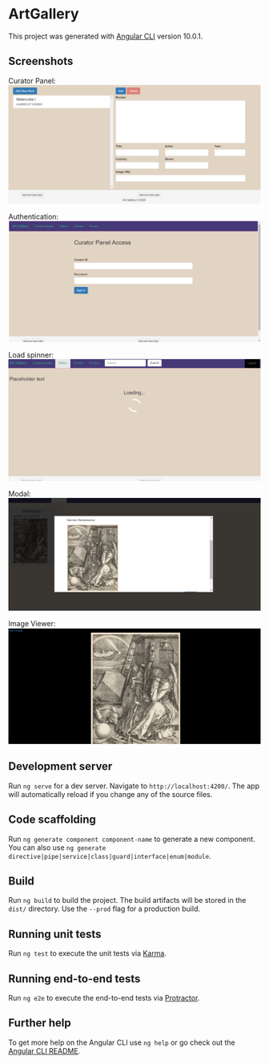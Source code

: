 # ArtGallery

This project was generated with [Angular CLI](https://github.com/angular/angular-cli) version 10.0.1.

## Screenshots

Curator Panel:
![alt text](https://github.com/hboiled/ArtGalleryDemo/blob/master/screenshots/curatorpanel.png?raw=true)

Authentication:
![alt text](https://github.com/hboiled/ArtGalleryDemo/blob/master/screenshots/auth.png?raw=true)

Load spinner:
![alt text](https://github.com/hboiled/ArtGalleryDemo/blob/master/screenshots/load-main.png?raw=true)

Modal:
![alt text](https://github.com/hboiled/ArtGalleryDemo/blob/master/screenshots/modal.png?raw=true)

Image Viewer:
![alt text](https://github.com/hboiled/ArtGalleryDemo/blob/master/screenshots/viewer.png?raw=true)

## Development server

Run `ng serve` for a dev server. Navigate to `http://localhost:4200/`. The app will automatically reload if you change any of the source files.

## Code scaffolding

Run `ng generate component component-name` to generate a new component. You can also use `ng generate directive|pipe|service|class|guard|interface|enum|module`.

## Build

Run `ng build` to build the project. The build artifacts will be stored in the `dist/` directory. Use the `--prod` flag for a production build.

## Running unit tests

Run `ng test` to execute the unit tests via [Karma](https://karma-runner.github.io).

## Running end-to-end tests

Run `ng e2e` to execute the end-to-end tests via [Protractor](http://www.protractortest.org/).

## Further help

To get more help on the Angular CLI use `ng help` or go check out the [Angular CLI README](https://github.com/angular/angular-cli/blob/master/README.md).
